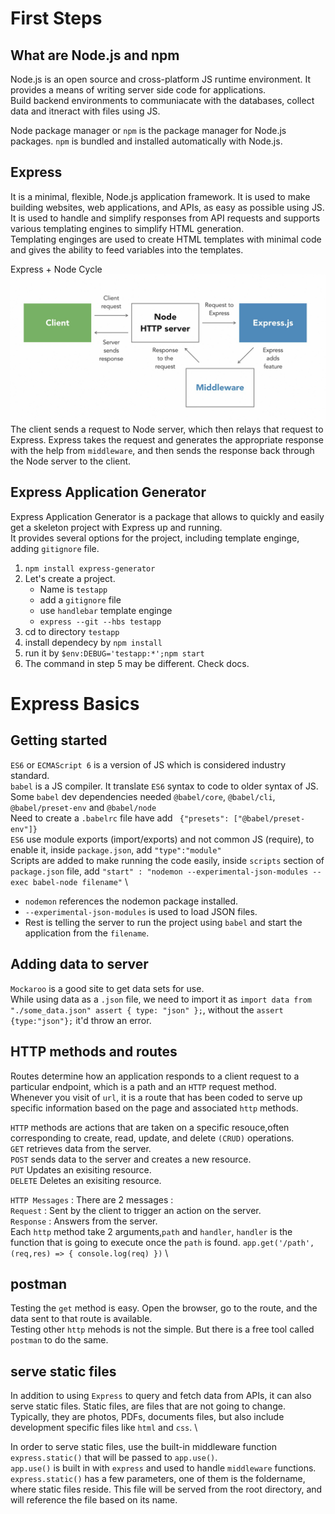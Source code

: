 # First Steps

## What are Node.js and npm
Node.js is an open source and cross-platform JS runtime environment. It provides a means of writing server side code for applications. \
Build backend environments to communiacate with the databases, collect data and itneract with files using JS.

Node package manager or `npm` is the package manager for Node.js packages. `npm` is bundled and installed automatically with Node.js. 

## Express
It is a minimal, flexible, Node.js application framework. It is used to make building websites, web applications, and APIs, as easy as possible using JS. \
It is used to handle and simplify responses from API requests and supports various templating engines to simplify HTML generation. \
Templating enginges are used to create HTML templates with minimal code and gives the ability to feed variables into the templates.

Express + Node Cycle
<img src="./img/node-outline.png">
The client sends a request to Node server, which then relays that request to Express. Express takes the request and generates the appropriate response with the help from `middleware`, and then sends the response back through the Node server to the client.

## Express Application Generator
Express Application Generator is a package that allows to quickly and easily get a skeleton project with Express up and running. \
It provides several options for the project, including template enginge, adding `gitignore` file.
1. `npm install express-generator`
2. Let's create a project.
    - Name is `testapp`
    - add a `gitignore` file
    - use `handlebar` template enginge
    - `express --git --hbs testapp`
3. cd to directory `testapp`
4. install dependecy by `npm install`
5. run it by `$env:DEBUG='testapp:*';npm start`
6. The command in step 5 may be different. Check docs.

# Express Basics

## Getting started
`ES6` or `ECMAScript 6` is a version of JS which is considered industry standard. \
`babel` is a JS compiler. It translate `ES6` syntax to code to older syntax of JS. \
Some `babel` dev dependencies needed `@babel/core`, `@babel/cli`, `@babel/preset-env` and `@babel/node` \
Need to create a `.babelrc` file have add ``` {"presets": ["@babel/preset-env"]}``` \
`ES6` use module exports (import/exports) and not common JS (require), to enable it, inside `package.json`, add `"type":"module"` \
Scripts are added to make running the code easily, inside `scripts` section of `package.json` file, add `"start" : "nodemon --experimental-json-modules --exec babel-node filename"` \
 - `nodemon` references the nodemon package installed.
 - `--experimental-json-modules` is used to load JSON files.
 - Rest is telling the server to run the project using `babel` and start the application from the `filename`.
 
## Adding data to server
`Mockaroo` is a good site to get data sets for use. \
While using data as a `.json` file, we need to import it as `import data from "./some_data.json" assert { type: "json" };`, without the `assert {type:"json"};` it'd throw an error.

## HTTP methods and routes
Routes determine how an application responds to a client request to a particular endpoint, which is a path and an `HTTP` request method. \
Whenever you visit of `url`, it is a route that has been coded to serve up specific information based on the page and associated `http` methods. 

`HTTP` methods are actions that are taken on a specific resouce,often corresponding to create, read, update, and delete `(CRUD)` operations. \
`GET` retrieves data from the server. \
`POST` sends data to the server and creates a new resource. \
`PUT` Updates an exisiting resource. \
`DELETE` Deletes an exisiting resource. 

`HTTP Messages` : There are 2 messages : \
`Request` : Sent by the client to trigger an action on the server. \
`Response` : Answers from the server. \
Each `http` method take 2 arguments,`path` and `handler`, `handler` is the function that is going to execute once the `path` is found. `app.get('/path',(req,res) => { console.log(req) })` \ 

## postman
Testing the `get` method is easy. Open the browser, go to the route, and the data sent to that route is available. \
Testing other `http` mehods is not the simple. But there is a free tool called `postman` to do the same.

## serve static files
In addition to using `Express` to query and fetch data from APIs, it can also serve static files. Static files, are files that are not going to change. Typically, they are photos, PDFs, documents files, but also include development specific files like `html` and `css`. \

In order to serve static files, use the built-in middleware function `express.static()` that will be passed to `app.use()`. \
`app.use()` is built in with `express` and used to handle `middleware` functions. 
`express.static()` has a few parameters, one of them is the foldername, where static files reside. This file will be served from the root directory, and will reference the file based on its name.